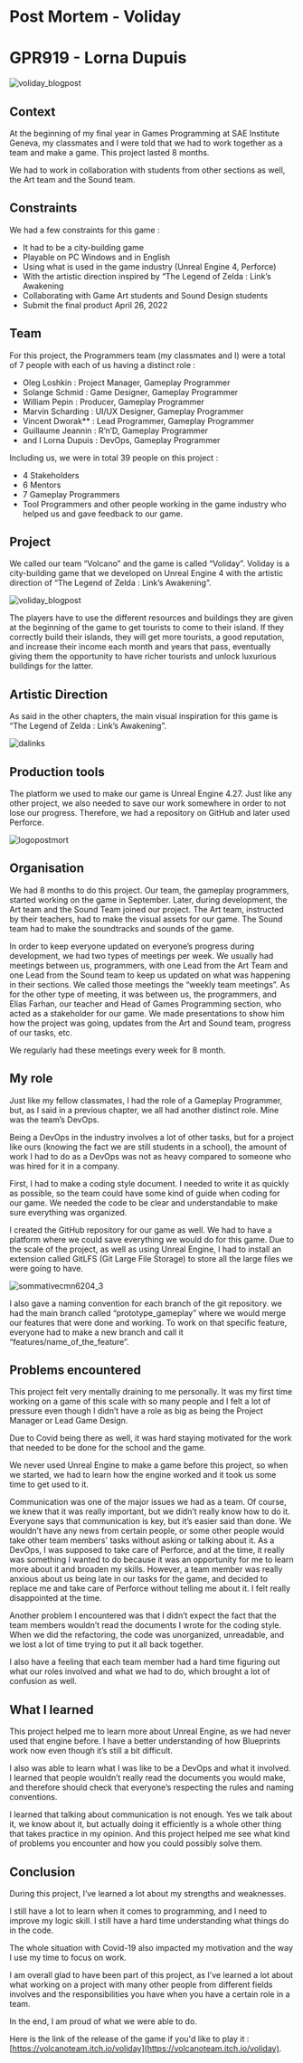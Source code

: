 # Post Mortem - Voliday
# GPR919 - Lorna Dupuis
![voliday_blogpost](https://user-images.githubusercontent.com/55788730/164717020-52abdd1d-6640-4478-9227-cc1c51ccec76.png)

## Context

At the beginning of my final year in Games Programming at SAE Institute Geneva, my classmates and I were told that we had to work together as a team and make a game. This project lasted 8 months. 

We had to work in collaboration with students from other sections as well, the Art team and the Sound team. 

## Constraints

We had a few constraints for this game : 

- It had to be a city-building game
- Playable on PC Windows and in English
- Using what is used in the game industry (Unreal Engine 4, Perforce)
- With the artistic direction inspired by “The Legend of Zelda : Link’s Awakening
- Collaborating with Game Art students and Sound Design students
- Submit the final product April 26, 2022

## Team

For this project, the Programmers team (my classmates and I) were a total of 7 people with each of us having a distinct role : 

- Oleg Loshkin : Project Manager, Gameplay Programmer
- Solange Schmid : Game Designer, Gameplay Programmer
- William Pepin : Producer, Gameplay Programmer
- Marvin Scharding : UI/UX Designer, Gameplay Programmer
- Vincent Dworak** : Lead Programmer, Gameplay Programmer
- Guillaume Jeannin : R’n’D, Gameplay Programmer
- and I Lorna Dupuis : DevOps, Gameplay Programmer

Including us, we were in total 39 people on this project :
- 4 Stakeholders
- 6 Mentors
- 7 Gameplay Programmers
-  Tool Programmers
and other people working in the game industry who helped us and gave feedback to our game.

## Project

We called our team “Volcano” and the game is called “Voliday”. Voliday is a city-building game that we developed on Unreal Engine 4 with the artistic direction of “The Legend of Zelda : Link’s Awakening”.

![voliday_blogpost](https://user-images.githubusercontent.com/55788730/164717020-52abdd1d-6640-4478-9227-cc1c51ccec76.png)

The players have to use the different resources and buildings they are given at the beginning of the game to get tourists to come to their island. If they correctly build their islands, they will get more tourists, a good reputation, and increase their income each month and years that pass, eventually giving them the opportunity to have richer tourists and unlock luxurious buildings for the latter.

## Artistic Direction
As said in the other chapters, the main visual inspiration for this game is “The Legend of Zelda : Link’s Awakening”.

![dalinks](https://user-images.githubusercontent.com/55788730/164717663-75461b65-5115-4d9e-8828-9f89ed141c9c.png)

## Production tools

The platform we used to make our game is Unreal Engine 4.27. Just like any other project, we also needed to save our work somewhere in order to not lose our progress. Therefore, we had a repository on GitHub and later used Perforce.

![logopostmort](https://user-images.githubusercontent.com/55788730/164717806-8513a97b-bb47-4a7c-b605-ed9f3e3875ae.png)

## Organisation

We had 8 months to do this project. Our team, the gameplay programmers, started working on the game in September. Later, during development, the Art team and the Sound Team joined our project. The Art team, instructed by their teachers, had to make the visual assets for our game. The Sound team had to make the soundtracks and sounds of the game.

In order to keep everyone updated on everyone’s progress during development, we had two types of meetings per week. We usually had meetings between us, programmers, with one Lead from the Art Team and one Lead from the Sound team to keep us updated on what was happening in their sections. We called those meetings the “weekly team meetings”. As for the other type of meeting, it was between us, the programmers, and Elias Farhan, our teacher and Head of Games Programming section, who acted as a stakeholder for our game. We made presentations to show him how the project was going, updates from the Art and Sound team, progress of our tasks, etc.

We regularly had these meetings every week for 8 month.

## My role

Just like my fellow classmates, I had the role of a Gameplay Programmer, but, as I said in a previous chapter, we all had another distinct role. Mine was the team’s DevOps.

Being a DevOps in the industry involves a lot of other tasks, but for a project like ours (knowing the fact we are still students in a school), the amount of work I had to do as a DevOps was not as heavy compared to someone who was hired for it in a company.

First, I had to make a coding style document. I needed to write it as quickly as possible, so the team could have some kind of guide when coding for our game. We needed the code to be clear and understandable to make sure everything was organized.

I created the GitHub repository for our game as well. We had to have a platform where we could save everything we would do for this game. Due to the scale of the project, as well as using Unreal Engine, I had to install an extension called GitLFS (Git Large File Storage) to store all the large files we were going to have.

![sommativecmn6204_3](https://user-images.githubusercontent.com/55788730/164717965-b5014b50-cbfd-4c3a-af40-faf69ff5e549.png)

I also gave a naming convention for each branch of the git repository. we had the main branch called “prototype_gameplay” where we would merge our features that were done and working. To work on that specific feature, everyone had to make a new branch and call it “features/name_of_the_feature”.

## Problems encountered

This project felt very mentally draining to me personally. It was my first time working on a game of this scale with so many people and I felt a lot of pressure even though I didn’t have a role as big as being the Project Manager or Lead Game Design.

Due to Covid being there as well, it was hard staying motivated for the work that needed to be done for the school and the game. 

We never used Unreal Engine to make a game before this project, so when we started, we had to learn how the engine worked and it took us some time to get used to it.

Communication was one of the major issues we had as a team. Of course, we knew that it was really important, but we didn’t really know how to do it. Everyone says that communication is key, but it’s easier said than done. We wouldn’t have any news from certain people, or some other people would take other team members' tasks without asking or talking about it. As a DevOps, I was supposed to take care of Perforce, and at the time, it really was something I wanted to do because it was an opportunity for me to learn more about it and broaden my skills. However, a team member was really anxious about us being late in our tasks for the game, and decided to replace me and take care of Perforce without telling me about it. I felt really disappointed at the time.

Another problem I encountered was that I didn’t expect the fact that the team members wouldn’t read the documents I wrote for the coding style. When we did the refactoring, the code was unorganized, unreadable, and we lost a lot of time trying to put it all back together.

I also have a feeling that each team member had a hard time figuring out what our roles involved and what we had to do, which brought a lot of confusion as well.

## What I learned

This project helped me to learn more about Unreal Engine, as we had never used that engine before. I have a better understanding of how Blueprints work now even though it’s still a bit difficult.

I also was able to learn what I was like to be a DevOps and what it involved. I learned that people wouldn’t really read the documents you would make, and therefore should check that everyone’s respecting the rules and naming conventions.

I learned that talking about communication is not enough. Yes we talk about it, we know about it, but actually doing it efficiently is a whole other thing that takes practice in my opinion. And this project helped me see what kind of problems you encounter and how you could possibly solve them.


## Conclusion

During this project, I’ve learned a lot about my strengths and weaknesses.

I still have a lot to learn when it comes to programming, and I need to improve my logic skill. I still have a hard time understanding what things do in the code.

The whole situation with Covid-19 also impacted my motivation and the way I use my time to focus on work.

I am overall glad to have been part of this project, as I’ve learned a lot about what working on a project with many other people from different fields involves and the responsibilities you have when you have a certain role in a team.

In the end, I am proud of what we were able to do.

Here is the link of the release of the game if you'd like to play it : [https://volcanoteam.itch.io/voliday](https://volcanoteam.itch.io/voliday).

